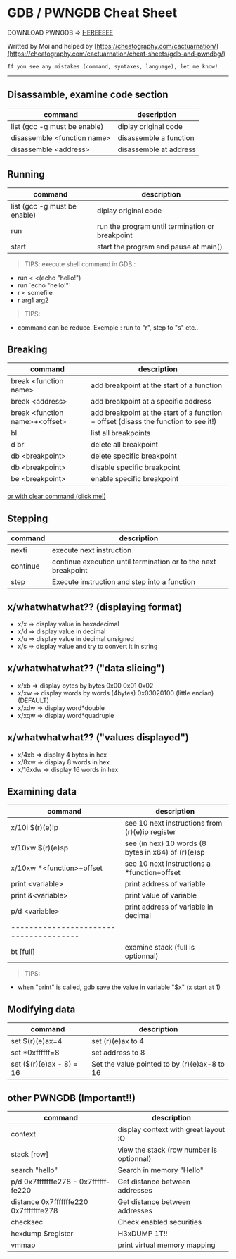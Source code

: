 # GDB / PWNGDB Cheat Sheet

DOWNLOAD <pwndgb>PWNGDB</pwndgb> => [HEREEEEE](https://github.com/pwndbg/pwndbg)

Writted by Moi and helped by [https://cheatography.com/cactuarnation/](https://cheatography.com/cactuarnation/cheat-sheets/gdb-and-pwndbg/)

`
If you see any mistakes (command, syntaxes, language), let me know!
`

<hr/>

## <b>Disassamble, examine code section</b>

| <y>command</y> | <y>description</y> |
| ----------- | ----------- |
| <r>list</r> (gcc -g must be enable) | diplay original code |
| <r>disassemble</r> <v>\<function name\></v> | disassemble a function |
| <r>disassemble</r> <v>\<address\></v> | disassemble at address |

## <b>Running</b>
| <y>command</y> | <y>description</y> |
| ----------- | ----------- |
| <r>list</r> (gcc -g must be enable) | diplay original code |
| <r>run</r> | run the program until termination or breakpoint |
| <r>start</r> | start the program and pause at main() |

> TIPS: execute shell command in GDB :
-   run < <(echo "hello!")
-   run \`echo "hello!"\`
-   r < somefile
-   r arg1 arg2

> TIPS:
-   command can be reduce. Exemple : run to "r", step to "s" etc..

## <b>Breaking</b>

| <y>command</y> | <y>description</y> |
| ----------- | ----------- |
| <r>break</r> <v>\<function name\></v> | add breakpoint at the start of a function |
| <r>break</r> <v>\<address\></v> | add breakpoint at a specific address |
| <r>break</r> <v>\<function name\>+\<offset\></v> |  add breakpoint at the start of a function + offset (disass the function to see it!) |
| <r>bl</r> | list all breakpoints |
| <r>d</r> br| delete all breakpoint |
| <r>db</r> <v>\<breakpoint\></v> | delete specific breakpoint |
| <r>db</r> <v>\<breakpoint\></v> | disable specific breakpoint |
| <r>be</r> <v>\<breakpoint\></v> | enable specific breakpoint |

[or with clear command (click me!)](https://ftp.gnu.org/old-gnu/Manuals/gdb/html_node/gdb_31.html)

## <b>Stepping</b>
| <y>command</y> | <y>description</y> |
| ----------- | ----------- |
| <r>nexti</r> | execute next instruction |
| <r>continue</r> | continue execution until termination or to the next breakpoint |
| <r>step</r> | Execute instru­ction and step into a function |

## x/whatwhatwhat?? (displaying format)
-   x/x => display value in hexadecimal
-   x/d => display value in decimal
-   x/u => display value in decimal unsigned
-   x/s => display value and try to convert it in string

## x/whatwhatwhat?? ("data slicing")
-   x/xb => display bytes by bytes 0x00 0x01 0x02
-   x/xw => display words by words (4bytes) 0x03020100 (little endian) (DEFAULT)
-   x/xdw => display word*double
-   x/xqw => display word*quadruple

## x/whatwhatwhat?? ("values displayed")
-   x/4xb => display 4 bytes in hex
-   x/8xw => display 8 words in hex
-   x/16xdw => display 16 words in hex

## <b>Examining data</b>
| <y>command</y> | <y>description</y> |
| ----------- | ----------- |
| <r>x/10i</r> <v>$(r)(e)ip</v> | see 10 next instructions from (r)(e)ip register |
| <r>x/10xw</r> <v>$(r)(e)sp</v> | see (in hex) 10 words (8 bytes in x64) of (r)(e)sp |
| <r>x/10xw</r> <v>*\<function\>+offset</v> | see 10 next instructions a *function+offset |
| <r>print</r> <v>\<variable\></v>  | print address of variable |
| <r>print</r> <v>&\<variable\></v>  | print value of variable |
| <r>p/d</r> <v>\<variable\></v>  | print address of variable in decimal |
| -------------------------------------- |
| <r>bt [full] | examine stack (full is optionnal) |

> TIPS:
-   when "print" is called, gdb save the value in variable "$x" (x start at 1)

## <b>Modifying data</b>
| <y>command</y> | <y>description</y> |
| ----------- | ----------- |
| <r>set</r> <v>$(r)(e)ax=4</v> | set (r)(e)ax to 4|
| <r>set</r> <v>*0xffffff=8</v> | set address to 8 |
| <r>set</r> <v>($(r)(e)ax - 8) = 16</v> | Set the value pointed to by (r)(e)ax-8 to 16 |

## <b>other PWNGDB (Important!!)</b>
| <y>command</y> | <y>description</y> |
| ----------- | ----------- |
| <r>context</r> | display context with great layout :O |
| <r>stack</r> <v>[row]</v> | view the stack (row number is optionnal) |
| <r>search</r> <v>"hello"</v> | Search in memory "Hello" |
| <r>p/d</r> <v>0x7fff­fff­fe278 - 0x7fff­fff­fe220</v>| Get distance between addresses |
| <r>distance</r> <v>0x7fff­fff­fe220 0x7fff­fff­fe278</v> | Get distance between addresses |
| <r>checksec</r> | Check enabled securities |
| <r>hexdump</r> <v>$register</v> | H3xDUMP 1T!! |
| <r>vmmap</r> | print virtual memory mapping |


